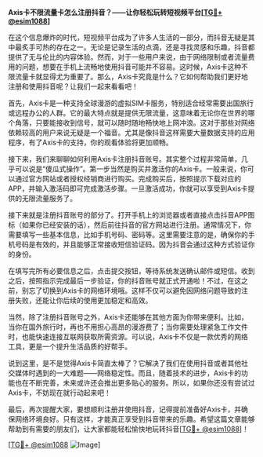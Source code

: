 **Axis卡不限流量卡怎么注册抖音？——让你轻松玩转短视频平台[[TG💪+ @esim1088](https://t.me/s/esim1088)]**

在这个信息爆炸的时代，短视频平台成为了许多人生活的一部分，而抖音无疑是其中最炙手可热的存在之一。无论是记录生活的点滴，还是寻找灵感和乐趣，抖音都提供了无与伦比的内容体验。然而，对于一些用户来说，由于网络限制或者流量费用的问题，想要在手机上流畅地使用抖音可能并不容易。这时候，Axis卡这种不限流量卡就显得尤为重要了。那么，Axis卡究竟是什么？它如何帮助我们更好地注册和使用抖音呢？让我们一起来看看吧！

首先，Axis卡是一种支持全球漫游的虚拟SIM卡服务，特别适合经常需要出国旅行或远程办公的人群。它的最大特点就是提供无限流量，这意味着无论你在世界的哪个角落，只要能接收到信号，就可以随时随地畅快地上网冲浪。这对于那些对网络依赖较高的用户来说无疑是一个福音。尤其是像抖音这样需要大量数据支持的应用程序，有了Axis卡的支持，你的观看体验将更加顺畅。

接下来，我们来聊聊如何利用Axis卡注册抖音账号。其实整个过程非常简单，几乎可以说是“傻瓜式操作”。第一步当然是购买并激活你的Axis卡。一般来说，你可以通过官方网站或者授权经销商进行购买。完成购买后，按照提示下载对应的APP，并输入激活码即可完成激活步骤。一旦激活成功，你就可以享受到Axis卡提供的无限流量服务了。

接下来就是注册抖音账号的部分了。打开手机上的浏览器或者直接点击抖音APP图标（如果你已经安装的话），然后前往抖音的官方网站进行注册。通常情况下，你需要填写一些基本信息，比如手机号码、密码等。这里需要注意的是，确保你的手机号码是有效的，并且能够正常接收短信验证码。因为抖音会通过这种方式验证你的身份。

在填写完所有必要信息之后，点击提交按钮，等待系统发送确认邮件或短信。收到之后，按照指示完成最后一步验证，你的抖音账号就正式开通啦！不过，在这之前，别忘了切换到Axis卡的网络环境哦。这样不仅可以避免因网络问题导致的注册失败，还能让你后续的使用更加稳定和高效。

当然，除了注册抖音账号之外，Axis卡还能够在其他方面为你带来便利。比如，当你在国外旅行时，再也不用担心高昂的漫游费了；当你需要处理紧急工作文件时，也能快速连接互联网获取所需资源。可以说，Axis卡不仅是一款优秀的网络工具，更是一个提升生活品质的好帮手。

说到这里，是不是觉得Axis卡简直太棒了？它解决了我们在使用抖音或者其他社交媒体时遇到的一大难题——网络稳定性。而且，随着技术的进步，Axis卡的功能也在不断完善，未来或许还会推出更多贴心的服务。所以，如果你还没有尝试过Axis卡，不妨现在就行动起来吧！

最后，再次提醒大家，要想顺利注册并使用抖音，记得提前准备好Axis卡，并确保网络环境良好。只有这样，才能真正享受到抖音带来的乐趣。希望这篇文章能够帮助到有需要的朋友们，让大家都能轻松愉快地玩转抖音[[TG💪+ @esim1088](https://t.me/s/esim1088)]！

[[TG💪+ @esim1088](https://t.me/s/esim1088) ![Image](https://i.postimg.cc/4NQfJmqS/Snipaste-2025-05-13-00-14-12.png)]